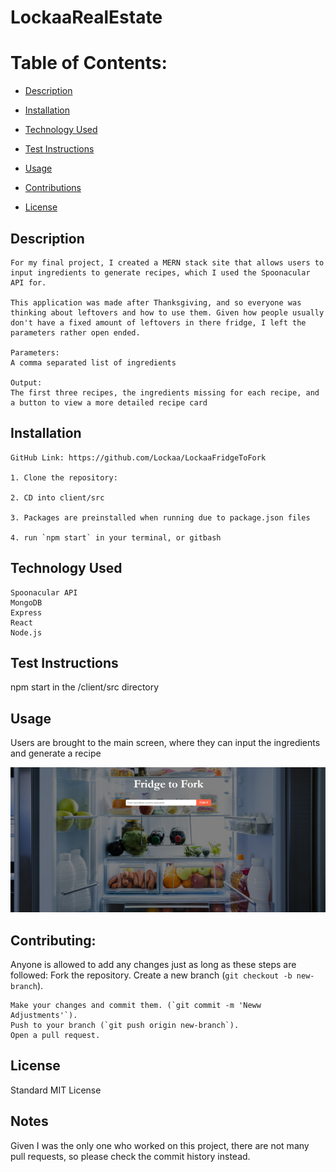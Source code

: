 
# LockaaRealEstate

# Table of Contents:

  - [Description](#description)
  - [Installation](#installation)
  - [Technology Used](#technology-used)
  - [Test Instructions](#test-instructions)

  - [Usage](#usage)
  - [Contributions](#contributing)
  - [License](#license)

   ## Description


    For my final project, I created a MERN stack site that allows users to input ingredients to generate recipes, which I used the Spoonacular API for.

    This application was made after Thanksgiving, and so everyone was thinking about leftovers and how to use them. Given how people usually don't have a fixed amount of leftovers in there fridge, I left the parameters rather open ended.

    Parameters:
    A comma separated list of ingredients 
    
    Output:
    The first three recipes, the ingredients missing for each recipe, and a button to view a more detailed recipe card

   ## Installation

    GitHub Link: https://github.com/Lockaa/LockaaFridgeToFork

    1. Clone the repository:

    2. CD into client/src

    3. Packages are preinstalled when running due to package.json files

    4. run `npm start` in your terminal, or gitbash

   ## Technology Used
    Spoonacular API
    MongoDB
    Express
    React
    Node.js

   ## Test Instructions

   npm start in the /client/src directory

   ## Usage

   Users are brought to the main screen, where they can input the ingredients and generate a recipe

   ![screenshot](screenshot.png)

   ## Contributing:
   Anyone is allowed to add any changes just as long as these steps are followed:
    Fork the repository.
    Create a new branch (`git checkout -b new-branch`).

    Make your changes and commit them. (`git commit -m 'Neww Adjustments'`).
    Push to your branch (`git push origin new-branch`).
    Open a pull request.

   ## License

   Standard MIT License

   ## Notes
   Given I was the only one who worked on this project, there are not many pull requests, so please check the commit history instead.

